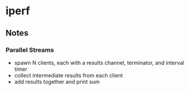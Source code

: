 # iperf

## Notes

### Parallel Streams

- spawn N clients, each with a results channel, terminator, and interval timer
- collect intermediate results from each client
- add results together and print sum
